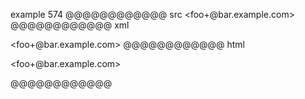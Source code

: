 example 574
@@@@@@@@@@@@ src
<foo\+@bar.example.com>
@@@@@@@@@@@@ xml
<?xml version="1.0" encoding="UTF-8"?>
<!DOCTYPE document SYSTEM "CommonMark.dtd">
<document xmlns="http://commonmark.org/xml/1.0">
  <paragraph>
    <text>&lt;foo+@bar.example.com&gt;</text>
  </paragraph>
</document>
@@@@@@@@@@@@ html
<p>&lt;foo+@bar.example.com&gt;</p>
@@@@@@@@@@@@
